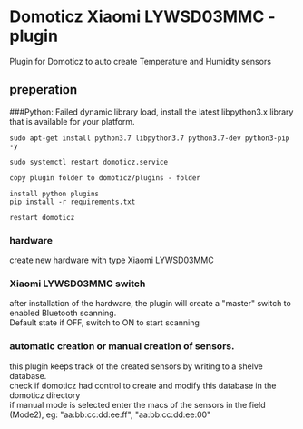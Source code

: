 # Domoticz Xiaomi LYWSD03MMC - plugin
Plugin for Domoticz to auto create Temperature and Humidity sensors


## preperation

###Python: Failed dynamic library load, install the latest libpython3.x library that is available for your platform.
```
sudo apt-get install python3.7 libpython3.7 python3.7-dev python3-pip -y

sudo systemctl restart domoticz.service
```

```
copy plugin folder to domoticz/plugins - folder

install python plugins
pip install -r requirements.txt

restart domoticz
```
### hardware
create new hardware with type Xiaomi LYWSD03MMC

### Xiaomi LYWSD03MMC switch
after installation of the hardware, the plugin will create a "master" switch to enabled Bluetooth scanning.<br/>
Default state if OFF, switch to ON to start scanning

### automatic creation or manual creation of sensors.
this plugin keeps track of the created sensors by writing to a shelve database.<br/>
check if domoticz had control to create and modify this database in the domoticz directory<br/>
if manual mode is selected enter the macs of the sensors in the field (Mode2), eg: "aa:bb:cc:dd:ee:ff", "aa:bb:cc:dd:ee:00"
